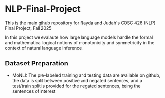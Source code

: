 # NLP-Final-Project

This is the main gthub repository for Nayda and Judah's COSC 426 (NLP) Final Project, Fall 2025

In this project we evalaute how large language models handle the formal and mathematical logical notions of monotonicity and symmetricity in the context of natural language inference.


## Dataset Preparation

 - MoNLI: The pre-labeled training and testing data are available on github, the data is split between positive and negated sentences, and a test/train split is provided for the negated sentences, being the sentences of interest
